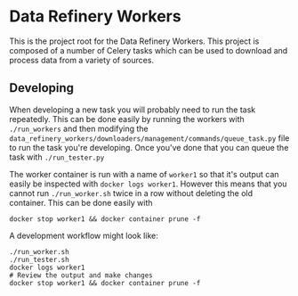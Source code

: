 # Data Refinery Workers

This is the project root for the Data Refinery Workers. This project is
composed of a number of Celery tasks which can be used to download and
process data from a variety of sources.

## Developing

When developing a new task you will probably need to run the task repeatedly.
This can be done easily by running the workers with `./run_workers` and then
modifying the
`data_refinery_workers/downloaders/management/commands/queue_task.py` file
to run the task you're developing. Once you've done that you can queue the task
with `./run_tester.py`

The worker container is run with a name of `worker1` so that it's output can
easily be inspected with `docker logs worker1`. However this means that you
cannot run `./run_worker.sh` twice in a row without deleting the old container.
This can be done easily with
```
docker stop worker1 && docker container prune -f
```

A development workflow might look like:
```
./run_worker.sh
./run_tester.sh
docker logs worker1
# Review the output and make changes
docker stop worker1 && docker container prune -f
```
